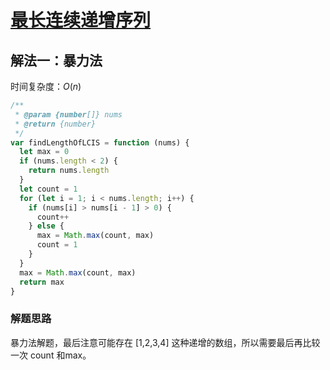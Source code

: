 # [最长连续递增序列](https://leetcode-cn.com/problems/longest-continuous-increasing-subsequence/description/)

## 解法一：暴力法

时间复杂度：$O(n)$

```javascript
/**
 * @param {number[]} nums
 * @return {number}
 */
var findLengthOfLCIS = function (nums) {
  let max = 0
  if (nums.length < 2) {
    return nums.length
  }
  let count = 1
  for (let i = 1; i < nums.length; i++) {
    if (nums[i] > nums[i - 1] > 0) {
      count++
    } else {
      max = Math.max(count, max)
      count = 1
    }
  }
  max = Math.max(count, max)
  return max
}
```

### 解题思路

暴力法解题，最后注意可能存在 [1,2,3,4] 这种递增的数组，所以需要最后再比较一次 count 和max。



